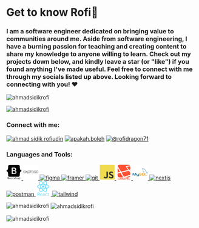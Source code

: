 <head>
    <style>
        .github-profile-trophy {
            margin-left: 25px;
        }
    </style>
</head>

<h1>Get to know Rofi👋</h1>
<h3>I am a software engineer dedicated on bringing value to communities around me. Aside from software engineering, I have a burning passion for teaching and creating content to share my knowledge to anyone willing to learn. Check out my projects down below, and kindly leave a star (or "like") if you found anything I've made useful. Feel free to connect with me through my socials listed up above. Looking forward to connecting with you! ❤️</h3>

<p align="left"> <img src="https://komarev.com/ghpvc/?username=ahmadsidikrofi&label=Profile%20views&color=0e75b6&style=flat" alt="ahmadsidikrofi" /> </p>

<p align="left" github-profile-trophy>
  <a href="https://github.com/ryo-ma/github-profile-trophy">
    <img src="https://github-profile-trophy.vercel.app/?username=ahmadsidikrofi" alt="ahmadsidikrofi" />
  </a>
</p>

<h3 align="left">Connect with me:</h3>
<p align="left">
<a href="https://linkedin.com/in/ahmad sidik rofiudin" target="blank"><img align="center" src="https://raw.githubusercontent.com/rahuldkjain/github-profile-readme-generator/master/src/images/icons/Social/linked-in-alt.svg" alt="ahmad sidik rofiudin" height="30" width="40" /></a>
<a href="https://instagram.com/apakah.boleh" target="blank"><img align="center" src="https://raw.githubusercontent.com/rahuldkjain/github-profile-readme-generator/master/src/images/icons/Social/instagram.svg" alt="apakah.boleh" height="30" width="40" /></a>
<a href="https://www.hackerrank.com/@rofidragon71" target="blank"><img align="center" src="https://raw.githubusercontent.com/rahuldkjain/github-profile-readme-generator/master/src/images/icons/Social/hackerrank.svg" alt="@rofidragon71" height="30" width="40" /></a>
</p>

<h3 align="left">Languages and Tools:</h3>
<p align="left"> <a href="https://getbootstrap.com" target="_blank" rel="noreferrer"> <img src="https://raw.githubusercontent.com/devicons/devicon/master/icons/bootstrap/bootstrap-plain-wordmark.svg" alt="bootstrap" width="40" height="40"/> </a> <a href="https://expressjs.com" target="_blank" rel="noreferrer"> <img src="https://raw.githubusercontent.com/devicons/devicon/master/icons/express/express-original-wordmark.svg" alt="express" width="40" height="40"/> </a> <a href="https://www.figma.com/" target="_blank" rel="noreferrer"> <img src="https://www.vectorlogo.zone/logos/figma/figma-icon.svg" alt="figma" width="40" height="40"/> </a> <a href="https://www.framer.com/" target="_blank" rel="noreferrer"> <img src="https://www.vectorlogo.zone/logos/framer/framer-icon.svg" alt="framer" width="40" height="40"/> </a> <a href="https://git-scm.com/" target="_blank" rel="noreferrer"> <img src="https://www.vectorlogo.zone/logos/git-scm/git-scm-icon.svg" alt="git" width="40" height="40"/> </a> <a href="https://developer.mozilla.org/en-US/docs/Web/JavaScript" target="_blank" rel="noreferrer"> <img src="https://raw.githubusercontent.com/devicons/devicon/master/icons/javascript/javascript-original.svg" alt="javascript" width="40" height="40"/> </a> <a href="https://laravel.com/" target="_blank" rel="noreferrer"> <img src="https://raw.githubusercontent.com/devicons/devicon/master/icons/laravel/laravel-plain-wordmark.svg" alt="laravel" width="40" height="40"/> </a> <a href="https://www.mysql.com/" target="_blank" rel="noreferrer"> <img src="https://raw.githubusercontent.com/devicons/devicon/master/icons/mysql/mysql-original-wordmark.svg" alt="mysql" width="40" height="40"/> </a> <a href="https://nextjs.org/" target="_blank" rel="noreferrer"> <img src="https://cdn.worldvectorlogo.com/logos/nextjs-2.svg" alt="nextjs" width="40" height="40"/> </a> <a href="https://postman.com" target="_blank" rel="noreferrer"> <img src="https://www.vectorlogo.zone/logos/getpostman/getpostman-icon.svg" alt="postman" width="40" height="40"/> </a> <a href="https://reactjs.org/" target="_blank" rel="noreferrer"> <img src="https://raw.githubusercontent.com/devicons/devicon/master/icons/react/react-original-wordmark.svg" alt="react" width="40" height="40"/> </a> <a href="https://tailwindcss.com/" target="_blank" rel="noreferrer"> <img src="https://www.vectorlogo.zone/logos/tailwindcss/tailwindcss-icon.svg" alt="tailwind" width="40" height="40"/> </a> </p>

<p><img align="left" src="https://github-readme-stats.vercel.app/api/top-langs?username=ahmadsidikrofi&show_icons=true&locale=en&layout=compact" alt="ahmadsidikrofi" /></p>

<p>&nbsp;<img align="center" src="https://github-readme-stats.vercel.app/api?username=ahmadsidikrofi&show_icons=true&locale=en" alt="ahmadsidikrofi" /></p>

<p><img align="center" src="https://github-readme-streak-stats.herokuapp.com/?user=ahmadsidikrofi&" alt="ahmadsidikrofi" /></p>
